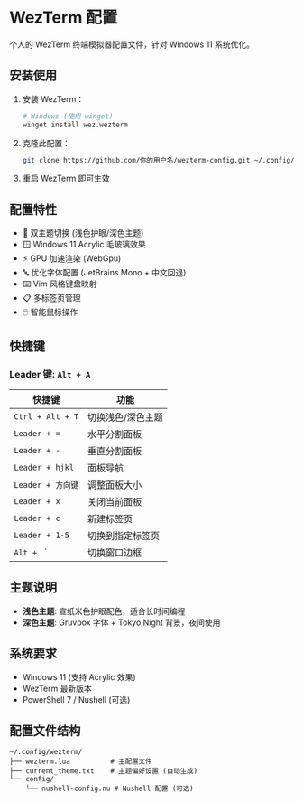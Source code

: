 # WezTerm 配置

个人的 WezTerm 终端模拟器配置文件，针对 Windows 11 系统优化。

## 安装使用

1. 安装 WezTerm：
   ```bash
   # Windows (使用 winget)
   winget install wez.wezterm
   ```

2. 克隆此配置：
   ```bash
   git clone https://github.com/你的用户名/wezterm-config.git ~/.config/wezterm
   ```

3. 重启 WezTerm 即可生效

## 配置特性

- 🎨 双主题切换 (浅色护眼/深色主题)
- 🪟 Windows 11 Acrylic 毛玻璃效果
- ⚡ GPU 加速渲染 (WebGpu)
- 🔤 优化字体配置 (JetBrains Mono + 中文回退)
- ⌨️ Vim 风格键盘映射
- 📋 多标签页管理
- 🖱️ 智能鼠标操作

## 快捷键

### Leader 键: `Alt + A`

| 快捷键 | 功能 |
|--------|------|
| `Ctrl + Alt + T` | 切换浅色/深色主题 |
| `Leader + =` | 水平分割面板 |
| `Leader + -` | 垂直分割面板 |
| `Leader + hjkl` | 面板导航 |
| `Leader + 方向键` | 调整面板大小 |
| `Leader + x` | 关闭当前面板 |
| `Leader + c` | 新建标签页 |
| `Leader + 1-5` | 切换到指定标签页 |
| `Alt + ` ` | 切换窗口边框 |

## 主题说明

- **浅色主题**: 宣纸米色护眼配色，适合长时间编程
- **深色主题**: Gruvbox 字体 + Tokyo Night 背景，夜间使用

## 系统要求

- Windows 11 (支持 Acrylic 效果)
- WezTerm 最新版本
- PowerShell 7 / Nushell (可选)

## 配置文件结构

```
~/.config/wezterm/
├── wezterm.lua          # 主配置文件
├── current_theme.txt    # 主题偏好设置 (自动生成)
└── config/
    └── nushell-config.nu # Nushell 配置 (可选)